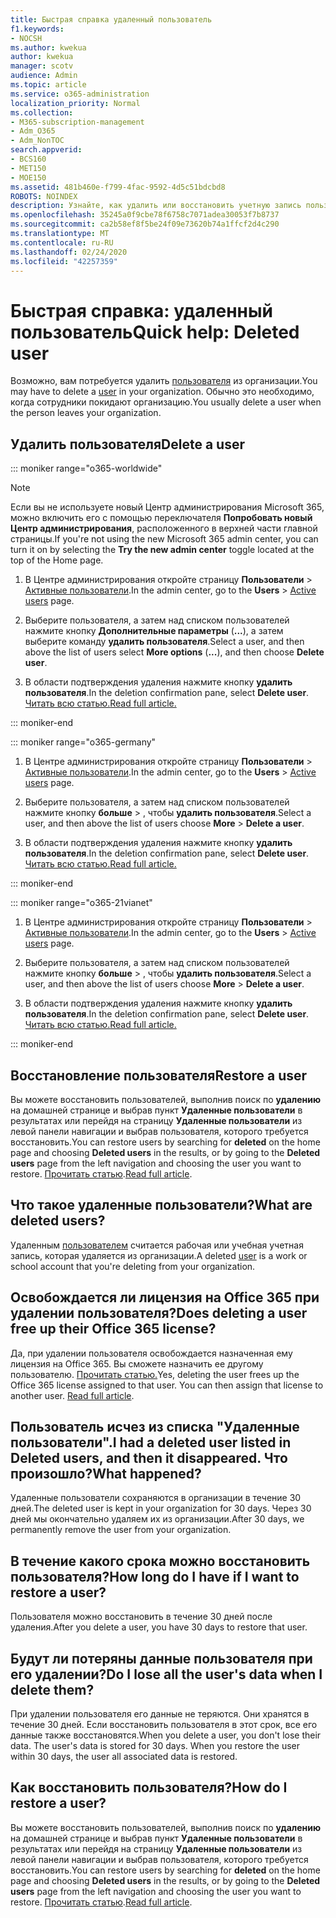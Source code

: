 ```yaml
---
title: Быстрая справка удаленный пользователь
f1.keywords:
- NOCSH
ms.author: kwekua
author: kwekua
manager: scotv
audience: Admin
ms.topic: article
ms.service: o365-administration
localization_priority: Normal
ms.collection:
- M365-subscription-management
- Adm_O365
- Adm_NonTOC
search.appverid:
- BCS160
- MET150
- MOE150
ms.assetid: 481b460e-f799-4fac-9592-4d5c51bdcbd8
ROBOTS: NOINDEX
description: Узнайте, как удалить или восстановить учетную запись пользователя Office 365.
ms.openlocfilehash: 35245a0f9cbe78f6758c7071adea30053f7b8737
ms.sourcegitcommit: ca2b58ef8f5be24f09e73620b74a1ffcf2d4c290
ms.translationtype: MT
ms.contentlocale: ru-RU
ms.lasthandoff: 02/24/2020
ms.locfileid: "42257359"
---
```

# <a name="quick-help-deleted-user"></a><span data-ttu-id="639a2-103">Быстрая справка: удаленный пользователь</span><span class="sxs-lookup"><span data-stu-id="639a2-103">Quick help: Deleted user</span></span>

<span data-ttu-id="639a2-104">Возможно, вам потребуется удалить [пользователя](../add-users/add-users.md) из организации.</span><span class="sxs-lookup"><span data-stu-id="639a2-104">You may have to delete a [user](../add-users/add-users.md) in your organization.</span></span> <span data-ttu-id="639a2-105">Обычно это необходимо, когда сотрудники покидают организацию.</span><span class="sxs-lookup"><span data-stu-id="639a2-105">You usually delete a user when the person leaves your organization.</span></span> 
  
## <a name="delete-a-user"></a><span data-ttu-id="639a2-106">Удалить пользователя</span><span class="sxs-lookup"><span data-stu-id="639a2-106">Delete a user</span></span>

::: moniker range="o365-worldwide"

> [!NOTE]
> <span data-ttu-id="639a2-107">Если вы не используете новый Центр администрирования Microsoft 365, можно включить его с помощью переключателя **Попробовать новый Центр администрирования**, расположенного в верхней части главной страницы.</span><span class="sxs-lookup"><span data-stu-id="639a2-107">If you're not using the new Microsoft 365 admin center, you can turn it on by selecting the **Try the new admin center** toggle located at the top of the Home page.</span></span>
  
1. <span data-ttu-id="639a2-108">В Центре администрирования откройте страницу **Пользователи** \> <a href="https://go.microsoft.com/fwlink/p/?linkid=834822" target="_blank">Активные пользователи</a>.</span><span class="sxs-lookup"><span data-stu-id="639a2-108">In the admin center, go to the **Users** \> <a href="https://go.microsoft.com/fwlink/p/?linkid=834822" target="_blank">Active users</a> page.</span></span>

2. <span data-ttu-id="639a2-109">Выберите пользователя, а затем над списком пользователей нажмите кнопку **Дополнительные параметры** (**...**), а затем выберите команду **удалить пользователя**.</span><span class="sxs-lookup"><span data-stu-id="639a2-109">Select a user, and then above the list of users select **More options** (**...**), and then choose **Delete user**.</span></span>
  
3. <span data-ttu-id="639a2-110">В области подтверждения удаления нажмите кнопку **удалить пользователя**.</span><span class="sxs-lookup"><span data-stu-id="639a2-110">In the deletion confirmation pane, select **Delete user**.</span></span> <br/>[<span data-ttu-id="639a2-111">Читать всю статью.</span><span class="sxs-lookup"><span data-stu-id="639a2-111">Read full article.</span></span>](../add-users/delete-a-user.md)
  
::: moniker-end

::: moniker range="o365-germany"

1. <span data-ttu-id="639a2-112">В Центре администрирования откройте страницу **Пользователи** \> <a href="https://go.microsoft.com/fwlink/p/?linkid=847686" target="_blank">Активные пользователи</a>.</span><span class="sxs-lookup"><span data-stu-id="639a2-112">In the admin center, go to the **Users** \> <a href="https://go.microsoft.com/fwlink/p/?linkid=847686" target="_blank">Active users</a> page.</span></span>  

2. <span data-ttu-id="639a2-113">Выберите пользователя, а затем над списком пользователей нажмите кнопку **больше** > , чтобы **удалить пользователя**.</span><span class="sxs-lookup"><span data-stu-id="639a2-113">Select a user, and then above the list of users choose **More** > **Delete a user**.</span></span>
  
3. <span data-ttu-id="639a2-114">В области подтверждения удаления нажмите кнопку **удалить пользователя**.</span><span class="sxs-lookup"><span data-stu-id="639a2-114">In the deletion confirmation pane, select **Delete user**.</span></span> <br/>[<span data-ttu-id="639a2-115">Читать всю статью.</span><span class="sxs-lookup"><span data-stu-id="639a2-115">Read full article.</span></span>](../add-users/delete-a-user.md)

::: moniker-end

::: moniker range="o365-21vianet"

1. <span data-ttu-id="639a2-116">В Центре администрирования откройте страницу **Пользователи** \> <a href="https://go.microsoft.com/fwlink/p/?linkid=850628" target="_blank">Активные пользователи</a>.</span><span class="sxs-lookup"><span data-stu-id="639a2-116">In the admin center, go to the **Users** \> <a href="https://go.microsoft.com/fwlink/p/?linkid=850628" target="_blank">Active users</a> page.</span></span> 

2. <span data-ttu-id="639a2-117">Выберите пользователя, а затем над списком пользователей нажмите кнопку **больше** > , чтобы **удалить пользователя**.</span><span class="sxs-lookup"><span data-stu-id="639a2-117">Select a user, and then above the list of users choose **More** > **Delete a user**.</span></span>
  
3. <span data-ttu-id="639a2-118">В области подтверждения удаления нажмите кнопку **удалить пользователя**.</span><span class="sxs-lookup"><span data-stu-id="639a2-118">In the deletion confirmation pane, select **Delete user**.</span></span> <br/>[<span data-ttu-id="639a2-119">Читать всю статью.</span><span class="sxs-lookup"><span data-stu-id="639a2-119">Read full article.</span></span>](../add-users/delete-a-user.md)

::: moniker-end

  
## <a name="restore-a-user"></a><span data-ttu-id="639a2-120">Восстановление пользователя</span><span class="sxs-lookup"><span data-stu-id="639a2-120">Restore a user</span></span>

<span data-ttu-id="639a2-121">Вы можете восстановить пользователей, выполнив поиск по **удалению** на домашней странице и выбрав пункт **Удаленные пользователи** в результатах или перейдя на страницу **Удаленные пользователи** из левой панели навигации и выбрав пользователя, которого требуется восстановить.</span><span class="sxs-lookup"><span data-stu-id="639a2-121">You can restore users by searching for **deleted** on the home page and choosing **Deleted users** in the results, or by going to the **Deleted users** page from the left navigation and choosing the user you want to restore.</span></span> <span data-ttu-id="639a2-122">[Прочитать статью](../add-users/delete-a-user.md).</span><span class="sxs-lookup"><span data-stu-id="639a2-122">[Read full article](../add-users/delete-a-user.md).</span></span>
  
## <a name="what-are-deleted-users"></a><span data-ttu-id="639a2-123">Что такое удаленные пользователи?</span><span class="sxs-lookup"><span data-stu-id="639a2-123">What are deleted users?</span></span>

<span data-ttu-id="639a2-124">Удаленным [пользователем](../add-users/add-users.md) считается рабочая или учебная учетная запись, которая удаляется из организации.</span><span class="sxs-lookup"><span data-stu-id="639a2-124">A deleted [user](../add-users/add-users.md) is a work or school account that you're deleting from your organization.</span></span> 
  
## <a name="does-deleting-a-user-free-up-their-office-365-license"></a><span data-ttu-id="639a2-125">Освобождается ли лицензия на Office 365 при удалении пользователя?</span><span class="sxs-lookup"><span data-stu-id="639a2-125">Does deleting a user free up their Office 365 license?</span></span>

<span data-ttu-id="639a2-p106">Да, при удалении пользователя освобождается назначенная ему лицензия на Office 365. Вы сможете назначить ее другому пользователю. [Прочитать статью.](../../commerce/licenses/remove-licenses-from-subscription.md)</span><span class="sxs-lookup"><span data-stu-id="639a2-p106">Yes, deleting the user frees up the Office 365 license assigned to that user. You can then assign that license to another user. [Read full article](../../commerce/licenses/remove-licenses-from-subscription.md).</span></span>
  
## <a name="i-had-a-deleted-user-listed-in-deleted-users-and-then-it-disappeared-what-happened"></a><span data-ttu-id="639a2-129">Пользователь исчез из списка "Удаленные пользователи".</span><span class="sxs-lookup"><span data-stu-id="639a2-129">I had a deleted user listed in Deleted users, and then it disappeared.</span></span> <span data-ttu-id="639a2-130">Что произошло?</span><span class="sxs-lookup"><span data-stu-id="639a2-130">What happened?</span></span>

<span data-ttu-id="639a2-131">Удаленные пользователи сохраняются в организации в течение 30 дней.</span><span class="sxs-lookup"><span data-stu-id="639a2-131">The deleted user is kept in your organization for 30 days.</span></span> <span data-ttu-id="639a2-132">Через 30 дней мы окончательно удаляем их из организации.</span><span class="sxs-lookup"><span data-stu-id="639a2-132">After 30 days, we permanently remove the user from your organization.</span></span>
  
## <a name="how-long-do-i-have-if-i-want-to-restore-a-user"></a><span data-ttu-id="639a2-133">В течение какого срока можно восстановить пользователя?</span><span class="sxs-lookup"><span data-stu-id="639a2-133">How long do I have if I want to restore a user?</span></span>

<span data-ttu-id="639a2-134">Пользователя можно восстановить в течение 30 дней после удаления.</span><span class="sxs-lookup"><span data-stu-id="639a2-134">After you delete a user, you have 30 days to restore that user.</span></span>
  
## <a name="do-i-lose-all-the-users-data-when-i-delete-them"></a><span data-ttu-id="639a2-135">Будут ли потеряны данные пользователя при его удалении?</span><span class="sxs-lookup"><span data-stu-id="639a2-135">Do I lose all the user's data when I delete them?</span></span>

<span data-ttu-id="639a2-p109">При удалении пользователя его данные не теряются. Они хранятся в течение 30 дней. Если восстановить пользователя в этот срок, все его данные также восстановятся.</span><span class="sxs-lookup"><span data-stu-id="639a2-p109">When you delete a user, you don't lose their data. The user's data is stored for 30 days. When you restore the user within 30 days, the user all associated data is restored.</span></span>
  
## <a name="how-do-i-restore-a-user"></a><span data-ttu-id="639a2-139">Как восстановить пользователя?</span><span class="sxs-lookup"><span data-stu-id="639a2-139">How do I restore a user?</span></span>

<span data-ttu-id="639a2-140">Вы можете восстановить пользователей, выполнив поиск по **удалению** на домашней странице и выбрав пункт **Удаленные пользователи** в результатах или перейдя на страницу **Удаленные пользователи** из левой панели навигации и выбрав пользователя, которого требуется восстановить.</span><span class="sxs-lookup"><span data-stu-id="639a2-140">You can restore users by searching for **deleted** on the home page and choosing **Deleted users** in the results, or by going to the **Deleted users** page from the left navigation and choosing the user you want to restore.</span></span> <span data-ttu-id="639a2-141">[Прочитать статью](../add-users/delete-a-user.md).</span><span class="sxs-lookup"><span data-stu-id="639a2-141">[Read full article](../add-users/delete-a-user.md).</span></span>
  

